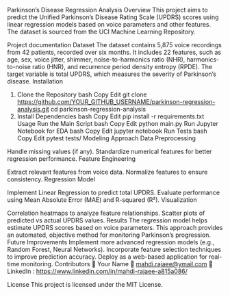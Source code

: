 Parkinson’s Disease Regression Analysis
Overview
This project aims to predict the Unified Parkinson’s Disease Rating Scale (UPDRS) scores using linear regression models based on voice parameters and other features. The dataset is sourced from the UCI Machine Learning Repository.

Project documentation
Dataset
The dataset contains 5,875 voice recordings from 42 patients, recorded over six months.
It includes 22 features, such as age, sex, voice jitter, shimmer, noise-to-harmonics ratio (NHR), harmonics-to-noise ratio (HNR), and recurrence period density entropy (RPDE).
The target variable is total UPDRS, which measures the severity of Parkinson’s disease.
Installation
1. Clone the Repository
bash
Copy
Edit
git clone https://github.com/YOUR_GITHUB_USERNAME/parkinson-regression-analysis.git
cd parkinson-regression-analysis
2. Install Dependencies
bash
Copy
Edit
pip install -r requirements.txt
Usage
Run the Main Script
bash
Copy
Edit
python main.py
Run Jupyter Notebook for EDA
bash
Copy
Edit
jupyter notebook
Run Tests
bash
Copy
Edit
pytest tests/
Modeling Approach
Data Preprocessing

Handle missing values (if any).
Standardize numerical features for better regression performance.
Feature Engineering

Extract relevant features from voice data.
Normalize features to ensure consistency.
Regression Model

Implement Linear Regression to predict total UPDRS.
Evaluate performance using Mean Absolute Error (MAE) and R-squared (R²).
Visualization

Correlation heatmaps to analyze feature relationships.
Scatter plots of predicted vs actual UPDRS values.
Results
The regression model helps estimate UPDRS scores based on voice parameters.
This approach provides an automated, objective method for monitoring Parkinson’s progression.
Future Improvements
Implement more advanced regression models (e.g., Random Forest, Neural Networks).
Incorporate feature selection techniques to improve prediction accuracy.
Deploy as a web-based application for real-time monitoring.
Contributors
👤 Your Name
📧 mahdi.rajaee@ymail.com
🔗 LinkedIn : https://www.linkedin.com/in/mahdi-rajaee-a815a086/

License
This project is licensed under the MIT License.